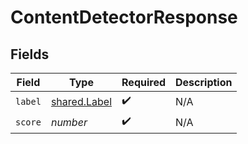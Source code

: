 # ContentDetectorResponse


## Fields

| Field                                               | Type                                                | Required                                            | Description                                         |
| --------------------------------------------------- | --------------------------------------------------- | --------------------------------------------------- | --------------------------------------------------- |
| `label`                                             | [shared.Label](../../../sdk/models/shared/label.md) | :heavy_check_mark:                                  | N/A                                                 |
| `score`                                             | *number*                                            | :heavy_check_mark:                                  | N/A                                                 |